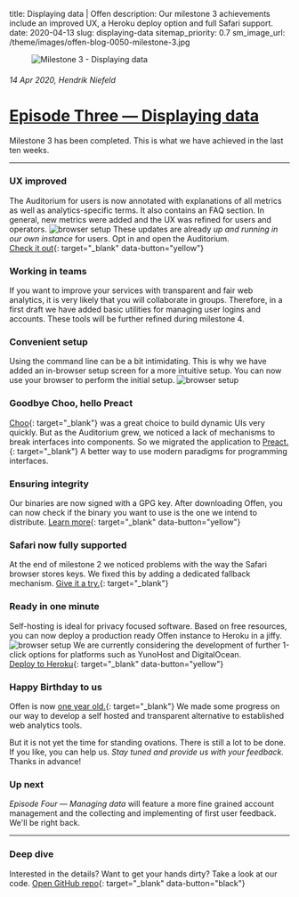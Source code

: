 title: Displaying data | Offen
description: Our milestone 3 achievements include an improved UX, a Heroku deploy option and full Safari support.
date: 2020-04-13
slug: displaying-data
sitemap_priority: 0.7
sm_image_url: /theme/images/offen-blog-0050-milestone-3.jpg

<figure class="larger-image mb5">
<img alt="Milestone 3 - Displaying data" src="/theme/images/offen-blog-0050-milestone-3.jpg"/>
</figure>

###### 14 Apr 2020, Hendrik Niefeld
# [Episode Three  — Displaying data](/blog/displaying-data/)
Milestone 3 has been completed. This is what we have achieved in the last ten weeks.

---

### UX improved
The Auditorium for users is now annotated with explanations of all metrics as well as analytics-specific terms. It also contains an FAQ section. In general, new metrics were added and the UX was refined for users and operators.
<img class="screencast mt3 mb2" alt="browser setup" src="/theme/images/offen-blog-0050-explainer.gif"/> 
These updates are already *up and running in our own instance* for users. Opt in and open the Auditorium.  
[Check it out](https://analytics.offen.dev/){: target="_blank" data-button="yellow"} 

### Working in teams
If you want to improve your services with transparent and fair web analytics, it is very likely that you will collaborate in groups. Therefore, in a first draft we have added basic utilities for managing user logins and accounts. These tools will be further refined during milestone 4.

### Convenient setup
Using the command line can be a bit intimidating. This is why we have added an in-browser setup screen for a more intuitive setup. You can now use your browser to perform the initial setup.
<img class="screencast mt3 mb2" alt="browser setup" src="/theme/images/offen-blog-0050-browserSetup.gif"/> 

### Goodbye Choo, hello Preact
[Choo](https://choo.io/){: target="_blank"} was a great choice to build dynamic UIs very quickly. But as the Auditorium grew, we noticed a lack of mechanisms to break interfaces into components. So we migrated the application to [Preact.](https://preactjs.com/){: target="_blank"} A better way to use modern paradigms for programming interfaces.

### Ensuring integrity
Our binaries are now signed with a GPG key. After downloading Offen, you can now check if the binary you want to use is the one we intend to distribute.
[Learn more](https://docs.offen.dev/running-offen/downloads-distributions/#verifying-the-binaries-signatures){: target="_blank" data-button="yellow"} 

### Safari now fully supported
At the end of milestone 2 we noticed problems with the way the Safari browser stores keys. We fixed this by adding a dedicated fallback mechanism. [Give it a try.](https://analytics.offen.dev/){: target="_blank"}

### Ready in one minute
Self-hosting is ideal for privacy focused software. Based on free resources, you can now deploy a production ready Offen instance to Heroku in a jiffy. 
<img class="screencast mt3 mb2" alt="browser setup" src="/theme/images/offen-blog-0050_oneClickDeploy.gif"/> 
We are currently considering the development of further 1-click options for platforms such as YunoHost and DigitalOcean.  
[Deploy to Heroku](https://heroku.com/deploy?template=https://github.com/offen/heroku/tree/maste){: target="_blank" data-button="yellow"}

### Happy Birthday to us
Offen is now [one year old.](https://github.com/offen/offen/commit/3a50763bbd93c9c655fad002e94c340a623ee613){: target="_blank"} We made some progress on our way to develop a self hosted and transparent alternative to established web analytics tools. 

But it is not yet the time for standing ovations. There is still a lot to be done. If you like, you can help us. *Stay tuned and provide us with your feedback.* Thanks in advance!

### Up next
*Episode Four — Managing data* will feature a more fine grained account management and the collecting and implementing of first user feedback. We'll be right back.

---

### Deep dive
Interested in the details? Want to get your hands dirty? Take a look at our code.
[Open GitHub repo](https://github.com/offen/offen){: target="_blank" data-button="black"}

